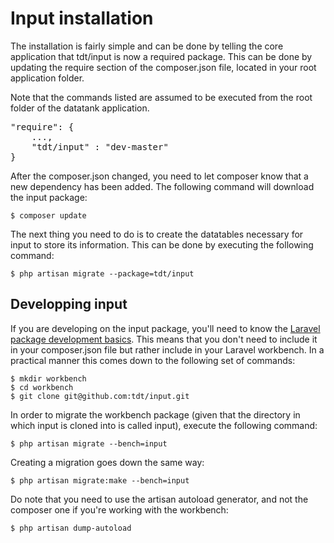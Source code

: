 # Input installation

The installation is fairly simple and can be done by telling the core application that tdt/input is now a required package. This can be done by updating the require section of the composer.json file, located in your root application folder.

Note that the commands listed are assumed to be executed from the root folder of the datatank application.

<pre class="prettyprint">
"require": {
    ...,
    "tdt/input" : "dev-master"
}
</pre>

After the composer.json changed, you need to let composer know that a new dependency has been added. The following command will download the input package:

    $ composer update

The next thing you need to do is to create the datatables necessary for input to store its information. This can be done by executing the following command:

	$ php artisan migrate --package=tdt/input

## Developping input

If you are developing on the input package, you'll need to know the [Laravel package development basics](http://four.laravel.com/docs/packages).
This means that you don't need to include it in your composer.json file but rather include in your Laravel workbench. In a practical manner this comes down to the following set of commands:

	$ mkdir workbench
	$ cd workbench
	$ git clone git@github.com:tdt/input.git

In order to migrate the workbench package (given that the directory in which input is cloned into is called input), execute the following command:

	$ php artisan migrate --bench=input

Creating a migration goes down the same way:

	$ php artisan migrate:make --bench=input

Do note that you need to use the artisan autoload generator, and not the composer one if you're working with the workbench:

	$ php artisan dump-autoload
